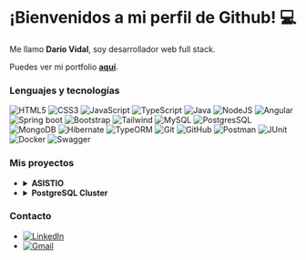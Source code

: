 # ¡Bienvenidos a mi perfil de Github! 💻

Me llamo **Darío Vidal**, soy desarrollador web full stack.

Puedes ver mi portfolio **[aquí](https://dariorv-portfolio.netlify.app)**.

### Lenguajes y tecnologías

![HTML5](https://img.shields.io/badge/HTML5-E34F26?style=for-the-badge&logo=html5&logoColor=white)
![CSS3](https://img.shields.io/badge/CSS3-1572B6?style=for-the-badge&logo=css3&logoColor=white)
![JavaScript](https://img.shields.io/badge/JavaScript-323330?style=for-the-badge&logo=javascript&logoColor=F7DF1E)
![TypeScript](https://img.shields.io/badge/TypeScript-007ACC?style=for-the-badge&logo=typescript&logoColor=white)
![Java](https://img.shields.io/badge/Java-E95420?style=for-the-badge&logo=java&logoColor=red)
![NodeJS](https://img.shields.io/badge/Node%20js-339933?style=for-the-badge&logo=nodedotjs&logoColor=white)
![Angular](https://img.shields.io/badge/Angular-DD0031?style=for-the-badge&logo=angular&logoColor=white)
![Spring boot](https://img.shields.io/badge/Spring_Boot-F2F4F9?style=for-the-badge&logo=spring-boot)
![Bootstrap](https://img.shields.io/badge/Bootstrap-563D7C?style=for-the-badge&logo=bootstrap&logoColor=white)
![Tailwind](https://img.shields.io/badge/Tailwind_CSS-38B2AC?style=for-the-badge&logo=tailwind-css&logoColor=white)
![MySQL](https://img.shields.io/badge/MySQL-005C84?style=for-the-badge&logo=mysql&logoColor=white)
![PostgresSQL](https://img.shields.io/badge/PostgreSQL-316192?style=for-the-badge&logo=postgresql&logoColor=white)
![MongoDB](https://img.shields.io/badge/MongoDB-4EA94B?style=for-the-badge&logo=mongodb&logoColor=white)
![Hibernate](https://img.shields.io/badge/Hibernate-59666C?style=for-the-badge&logo=Hibernate&logoColor=white)
![TypeORM](https://img.shields.io/badge/TypeORM-A81D33?style=for-the-badge&logo=typeorm&logoColor=white)
![Git](https://img.shields.io/badge/Git-F05032?style=for-the-badge&logo=git&logoColor=white)
![GitHub](https://img.shields.io/badge/GitHub-181717?style=for-the-badge&logo=github)
![Postman](https://img.shields.io/badge/Postman-FF6C37?style=for-the-badge&logo=Postman&logoColor=white)
![JUnit](https://img.shields.io/badge/JUnit-25A162?style=for-the-badge&logo=junit5&logoColor=white)
![Docker](https://img.shields.io/badge/Docker-2CA5E0?style=for-the-badge&logo=docker&logoColor=white)
![Swagger](https://img.shields.io/badge/Swagger-85EA2D?style=for-the-badge&logo=swagger&logoColor=black)

### Mis proyectos
<ul>
  <li>
    <details>
      <summary>
        <b>ASISTIO</b>
      </summary>
          Aplicación web que permite controlar la asistencia de los alumnos a clases, logrando obtener una agilidad y reducción de tiempo para los profesores que realizan esta tarea. El sistema cuenta con un panel de administración para la gestión de alumnos y cursos, y           un control de registro de asistencias y ausencias. <br/><br/>
          El proyecto incluye un backend desarrollado en Java con Spring Boot, y un frontend desarrollado en Angular con Angular Material. Además, se utilizó JWT para la autenticación y MySQL como base de datos.
      </details>
  </li>
  <li>
    <details>
      <summary>
        <b>PostgreSQL Cluster</b>
      </summary>
          Un cluster de bases de datos permite mejorar la disponibilidad y escalabilidad de las aplicaciones que utilizan esta tecnología, garantizando un alto rendimiento y una mayor tolerancia a fallos. <br/><br/>
          Cluster contiente bases de datos PostgreSQL con balanceo de carga y monitoreo de rendimiento. Se utilizó HAProxy para el balanceo de carga, Grafana y Prometheus para el monitoreo, y Docker para la creación de contenedores.
      </details>
  </li>
</ul>

### Contacto
- [![LinkedIn](https://img.shields.io/badge/LinkedIn-0077B5?style=for-the-badge&logo=linkedin&logoColor=white)](https://www.linkedin.com/in/dariovidal9/)
- [![Gmail](https://img.shields.io/badge/Gmail-D14836?style=for-the-badge&logo=gmail&logoColor=white)](mailto:dariorvidal.27@gmail.com)
